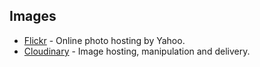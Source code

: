## Images

- [Flickr](https://www.flickr.com/) - Online photo hosting by Yahoo.
- [Cloudinary](https://cloudinary.com/) - Image hosting, manipulation and delivery.
